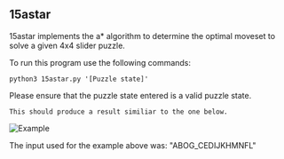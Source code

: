 ## 15astar

15astar implements the a\* algorithm to determine the optimal moveset to solve a given 4x4 slider puzzle.  

  To run this program use the following commands:

    python3 15astar.py '[Puzzle state]'

  Please ensure that the puzzle state entered is a valid puzzle state.

    This should produce a result similiar to the one below.

  ![Example](https://raw.githubusercontent.com/zac-ng/Artificial_Intelligence/main/Slider_Puzzle/15Puzzle/example.gif)

  The input used for the example above was: "ABOG_CEDIJKHMNFL"
